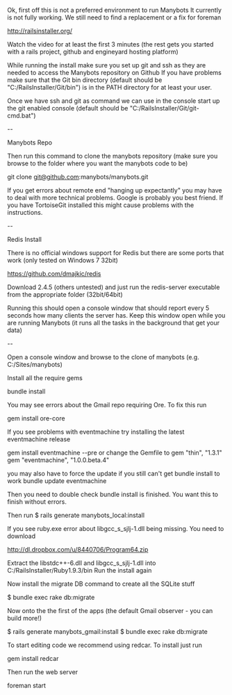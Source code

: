 Ok, first off this is not a preferred environment to run Manybots
It currently is not fully working. We still need to find a replacement or a fix for foreman

http://railsinstaller.org/

Watch the video for at least the first 3 minutes (the rest gets you started with a rails project, github and engineyard hosting platform)

While running the install make sure you set up git and ssh as they are needed to access the Manybots repository on Github
If you have problems make sure that the Git bin directory (default should be "C:/RailsInstaller/Git/bin") is in the PATH directory for at least your user.

Once we have ssh and git as command we can use in the console start up the git enabled console (default should be "C:/RailsInstaller/Git/git-cmd.bat")

--

Manybots Repo

Then run this command to clone the manybots repository (make sure you browse to the folder where you want the manybots code to be)

   git clone git@github.com:manybots/manybots.git

If you get errors about remote end "hanging up expectantly" you may have to deal with more technical problems. Google is probably you best friend.
If you have TortoiseGit installed this might cause problems with the instructions.

--

Redis Install

There is no official windows support for Redis but there are some ports that work (only tested on Windows 7 32bit)

   https://github.com/dmajkic/redis

Download 2.4.5 (others untested) and just run the redis-server executable from the appropriate folder (32bit/64bit)

Running this should open a console window that should report every 5 seconds how many clients the server has.
Keep this window open while you are running Manybots (it runs all the tasks in the background that get your data)

--

Open a console window and browse to the clone of manybots (e.g. C:/Sites/manybots)

Install all the require gems

   bundle install

You may see errors about the Gmail repo requiring Ore. To fix this run

   gem install ore-core

If you see problems with eventmachine try installing the latest eventmachine release

   gem install eventmachine --pre
or change the Gemfile to
   gem "thin", "1.3.1"
   gem "eventmachine", "1.0.0.beta.4"

you may also have to force the update if you still can't get bundle install to work
   bundle update eventmachine

Then you need to double check bundle install is finished. You want this to finish without errors.


Then run
   $ rails generate manybots_local:install

If you see ruby.exe error about libgcc_s_sjlj-1.dll being missing. You need to download

   http://dl.dropbox.com/u/8440706/Program64.zip

Extract the libstdc++-6.dll and libgcc_s_sjlj-1.dll into C:/RailsInstaller/Ruby1.9.3/bin
Run the install again 

Now install the migrate DB command to create all the SQLite stuff

   $ bundle exec rake db:migrate

Now onto the the first of the apps (the default Gmail observer - you can build more!)

   $ rails generate manybots_gmail:install
   $ bundle exec rake db:migrate

To start editing code we recommend using redcar. To install just run

   gem install redcar


Then run the web server

   foreman start